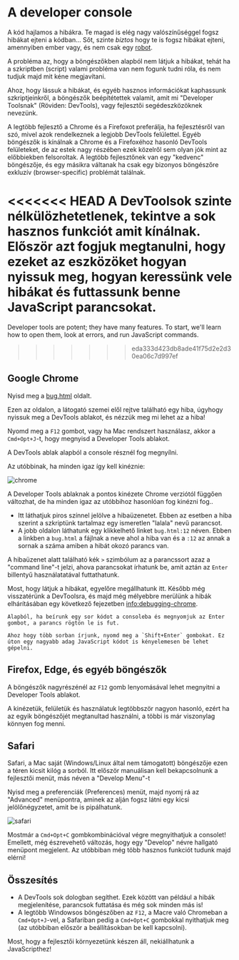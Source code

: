 # A developer console

A kód hajlamos a hibákra. Te magad is elég nagy valószínűséggel fogsz hibákat ejteni a kódban... Sőt, szinte *biztos* hogy te is fogsz hibákat ejteni, amennyiben ember vagy, és nem csak egy [robot](https://en.wikipedia.org/wiki/Bender_(Futurama)).

A probléma az, hogy a böngészőkben alapból nem látjuk a hibákat, tehát ha a szkriptben (script) valami probléma van nem fogunk tudni róla, és nem tudjuk majd mit kéne megjavítani.

Ahoz, hogy lássuk a hibákat, és egyéb hasznos információkat kaphassunk szkriptjeinkről, a böngészők beépítétettek valamit, amit mi "Developer Toolsnak" (Röviden: DevTools), vagy fejlesztői segédeszközöknek nevezünk.

A legtöbb fejlesztő a Chrome és a Firefoxot preferálja, ha fejlesztésről van szó, mivel azok rendelkeznek a legjobb DevTools felülettel. Egyéb böngészők is kínálnak a Chrome és a Firefoxéhoz hasonló DevTools felületeket, de az estek nagy részében ezek közelről sem olyan jók mint az előbbiekben felsoroltak. A legtöbb fejlesztőnek van egy "kedvenc" böngészője, és egy másikra váltanak ha csak egy bizonyos böngészőre exkluzív (browser-specific) problémát találnak.

<<<<<<< HEAD
A DevToolsok szinte nélkülözhetetlenek, tekintve a sok hasznos funkciót amit kínálnak. Először azt fogjuk megtanulni, hogy ezeket az eszközöket hogyan nyissuk meg, hogyan keressünk vele hibákat és futtassunk benne JavaScript parancsokat.
=======
Developer tools are potent; they have many features. To start, we'll learn how to open them, look at errors, and run JavaScript commands.
>>>>>>> eda333d423db8ade41f75d2e2d30ea06c7d997ef

## Google Chrome

Nyisd meg a [bug.html](bug.html) oldalt.

Ezen az oldalon, a látogató szemei elől rejtve található egy hiba, úgyhogy nyissuk meg a DevTools ablakot, és nézzük meg mi lehet az a hiba!

Nyomd meg a `F12` gombot, vagy ha Mac rendszert használasz, akkor a `Cmd+Opt+J`-t, hogy megnyisd a Developer Tools ablakot.

A DevTools ablak alapból a console résznél fog megnyílni.

Az utóbbinak, ha minden igaz így kell kinéznie:

![chrome](chrome.png)

A Developer Tools ablaknak a pontos kinézete Chrome verziótól függően változhat, de ha minden igaz az utóbbihoz hasonlóan fog kinézni fog..

- Itt láthatjuk piros színnel jelölve a hibaüzenetet. Ebben az esetben a hiba szerint a szkriptünk tartalmaz egy ismeretlen "lalala" nevű parancsot.
- A jobb oldalon láthatunk egy klikkelhető linket `bug.html:12` néven. Ebben a linkben a `bug.html` a fájlnak a neve ahol a hiba van és a `:12` az annak a sornak a száma amiben a hibát okozó parancs van.

A hibaüzenet alatt található kék `>` szimbólum az a parancssort azaz a "command line"-t jelzi, ahova parancsokat írhatunk be, amit aztán az `Enter` billentyű használatatával futtathatunk.

Most, hogy látjuk a hibákat, egyelőre megállhatunk itt. Később még visszatérünk a DevToolsra, és majd még mélyebbre merülünk a hibák elhárításában egy következő fejezetben <info:debugging-chrome>.

```smart header="Multi-line input"
Alapból, ha beírunk egy sor kódot a consoleba és megnyomjuk az Enter gombot, a parancs rögtön le is fut.

Ahoz hogy több sorban írjunk, nyomd meg a `Shift+Enter` gombokat. Ez úton egy nagyabb adag JavaScript kódot is kényelemesen be lehet gépelni.
```

## Firefox, Edge, és egyéb böngészők

A böngészők nagyrészénél az `F12` gomb lenyomásával lehet megnyitni a Developer Tools ablakot.

A kinézetük, felületük és használatuk legtöbbször nagyon hasonló, ezért ha az egyik böngészőjét megtanultad használni, a többi is már viszonylag könnyen fog menni.

## Safari

Safari, a Mac saját (Windows/Linux által nem támogatott) böngészője ezen a téren kicsit kilóg a sorból. Itt először manuálisan kell bekapcsolnunk a fejlesztői menüt, más néven a "Develop Menu"-t

Nyisd meg a preferenciák (Preferences) menüt, majd nyomj rá az "Advanced" menüpontra, aminek az alján fogsz látni egy kicsi jelölőnégyzetet, amit be is pipálhatunk.

![safari](safari.png)

Mostmár a `Cmd+Opt+C` gombkombinációval végre megnyithatjuk a consolet! Emellett, még észrevehető változás, hogy egy "Develop" névre hallgató menüpont megjelent. Az utóbbiban még több hasznos funkciót tudunk majd elérni!

## Összesítés

- A DevTools sok dologban segíthet. Ezek között van például a hibák megjelenítése, parancsok futtatása és még sok minden más is!
- A legtöbb Windowsos böngészőben az `F12`, a Macre való Chromeban a `Cmd+Opt+J`-vel, a Safariban pedig a `Cmd+Opt+C` gombokkal nyithatjuk meg (az utóbbiban először a beállításokban be kell kapcsolni).

Most, hogy a fejlesztői környezetünk készen áll, nekiállhatunk a JavaScripthez!